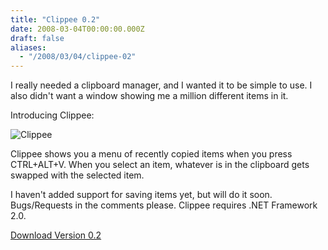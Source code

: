 ```yaml
---
title: "Clippee 0.2"
date: 2008-03-04T00:00:00.000Z
draft: false
aliases:
  - "/2008/03/04/clippee-02"
---
```

I really needed a clipboard manager, and I wanted it to be simple to use. I also didn't want a window showing me a million different items in it.

Introducing Clippee:

![Clippee](https://content.anmo.io/user-1-2cc7212a4afbc03128077e81ab55e622-clippee.png)

Clippee shows you a menu of recently copied items when you press CTRL+ALT+V. When you select an item, whatever is in the clipboard gets swapped with the selected item.

I haven't added support for saving items yet, but will do it soon.
Bugs/Requests in the comments please.
Clippee requires .NET Framework 2.0.

[Download Version 0.2](https://content.anmo.io/user-1-7be075c60eebc27675681fb26b1ef61f-clippee.zip)